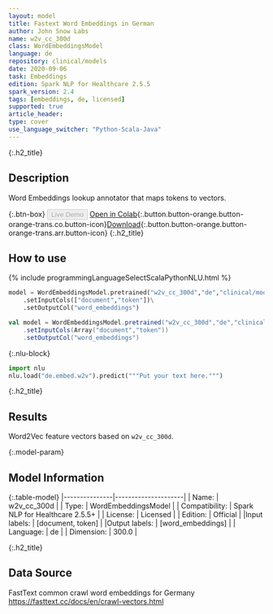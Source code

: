 ```yaml
---
layout: model
title: Fastext Word Embeddings in German
author: John Snow Labs
name: w2v_cc_300d
class: WordEmbeddingsModel
language: de
repository: clinical/models
date: 2020-09-06
task: Embeddings
edition: Spark NLP for Healthcare 2.5.5
spark_version: 2.4
tags: [embeddings, de, licensed]
supported: true
article_header:
type: cover
use_language_switcher: "Python-Scala-Java"
---
```


{:.h2_title}
## Description
Word Embeddings lookup annotator that maps tokens to vectors.

{:.btn-box}
<button class="button button-orange" disabled>Live Demo</button>
[Open in Colab](https://colab.research.google.com/github/JohnSnowLabs/spark-nlp-workshop/blob/master/tutorials/Certification_Trainings/Healthcare/14.German_Healthcare_Models.ipynb){:.button.button-orange.button-orange-trans.co.button-icon}[Download](https://s3.amazonaws.com/auxdata.johnsnowlabs.com/clinical/models/w2v_cc_300d_de_2.5.5_2.4_1599428063692.zip){:.button.button-orange.button-orange-trans.arr.button-icon}
{:.h2_title}
## How to use 
<div class="tabs-box" markdown="1">

{% include programmingLanguageSelectScalaPythonNLU.html %}

```python
model = WordEmbeddingsModel.pretrained("w2v_cc_300d","de","clinical/models")\
	.setInputCols(["document","token"])\
	.setOutputCol("word_embeddings")
```

```scala
val model = WordEmbeddingsModel.pretrained("w2v_cc_300d","de","clinical/models")
	.setInputCols(Array("document","token"))
	.setOutputCol("word_embeddings")
```


{:.nlu-block}
```python
import nlu
nlu.load("de.embed.w2v").predict("""Put your text here.""")
```

</div>

{:.h2_title}
## Results
Word2Vec feature vectors based on ``w2v_cc_300d``.

{:.model-param}
## Model Information

{:.table-model}
|---------------|---------------------|
| Name:          | w2v_cc_300d         |
| Type:   | WordEmbeddingsModel |
| Compatibility: | Spark NLP for Healthcare 2.5.5+               |
| License:       | Licensed            |
| Edition:       | Official          |
|Input labels:        | [document, token]     |
|Output labels:       | [word_embeddings]     |
| Language:      | de                  |
| Dimension:    | 300.0               |

{:.h2_title}
## Data Source
FastText common crawl word embeddings for Germany
https://fasttext.cc/docs/en/crawl-vectors.html